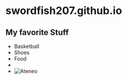 # swordfish207.github.io

## My favorite Stuff
- Basketball
- Shoes
- Food
- 
- ![Ateneo]([image.jpg](https://tse4.mm.bing.net/th?id=OIP.97uWeehzDVNw0RtayWFyMQHaEL&pid=Api&P=0))
